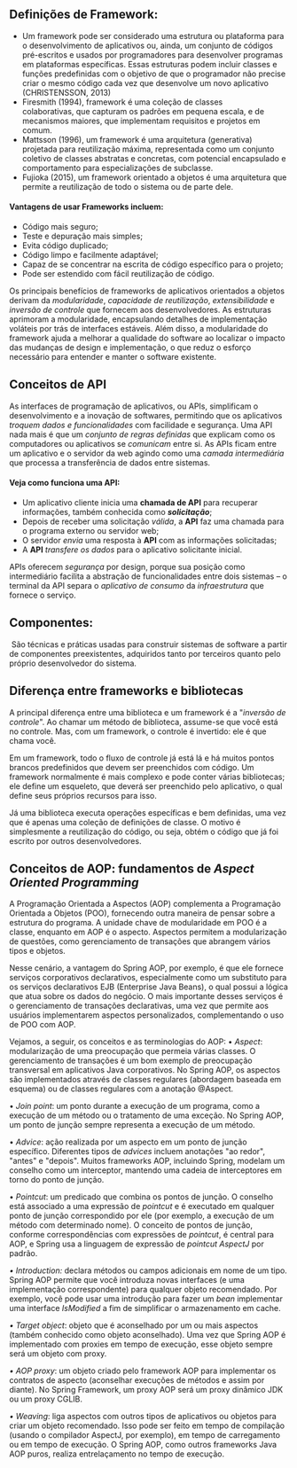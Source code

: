 
## Definições de Framework:
- Um framework pode ser considerado uma estrutura ou plataforma para o desenvolvimento de aplicativos ou, ainda, um conjunto de códigos pré-escritos e usados por programadores para desenvolver programas em plataformas específicas. Essas estruturas podem incluir classes e funções predefinidas com o objetivo de que o programador não precise criar o mesmo código cada vez que desenvolve um novo aplicativo (CHRISTENSSON, 2013)
- Firesmith (1994), framework é uma coleção de classes colaborativas, que capturam os padrões em pequena escala, e de mecanismos maiores, que implementam requisitos e projetos em comum. 
- Mattsson (1996), um framework é uma arquitetura (generativa) projetada para reutilização máxima, representada como um conjunto coletivo de classes abstratas e concretas, com potencial encapsulado e comportamento para especializações de subclasse.
- Fujioka (2015), um framework orientado a objetos é uma arquitetura que permite a reutilização de todo o sistema ou de parte dele.

#### Vantagens de usar Frameworks incluem:
- Código mais seguro;
- Teste e depuração mais simples;
- Evita código duplicado;
- Código limpo e facilmente adaptável;
- Capaz de se concentrar na escrita de código específico para o projeto;
- Pode ser estendido com fácil reutilização de código.

Os principais benefícios de frameworks de aplicativos orientados a objetos derivam da *modularidade*, *capacidade de reutilização*, *extensibilidade* e *inversão de controle* que fornecem aos desenvolvedores. As estruturas aprimoram a modularidade, encapsulando detalhes de implementação voláteis por trás de interfaces estáveis. Além disso, a modularidade do framework ajuda a melhorar a qualidade do software ao localizar o impacto das mudanças de design e implementação, o que reduz o esforço necessário para entender e manter o software existente.

## Conceitos de API

As interfaces de programação de aplicativos, ou APIs, simplificam o desenvolvimento e a inovação de softwares, permitindo que os aplicativos *troquem dados e funcionalidades* com facilidade e segurança. Uma API nada mais é que um *conjunto de regras definidas* que explicam como os computadores ou aplicativos se *comunicam* entre si. As APIs ficam entre um aplicativo e o servidor da web agindo como uma *camada intermediária* que processa a transferência de dados entre sistemas.

#### Veja como funciona uma API:
- Um aplicativo cliente inicia uma **chamada de API** para recuperar informações, também conhecida como ***solicitação***;
- Depois de receber uma solicitação *válida*, a **API** faz uma chamada para o programa externo ou servidor web;
- O servidor *envia* uma resposta à **API** com as informações solicitadas;
- A **API** *transfere os dados* para o aplicativo solicitante inicial.

APIs oferecem *segurança* por design, porque sua posição como intermediário facilita a abstração de funcionalidades entre dois sistemas – o terminal da API separa o *aplicativo de consumo* da *infraestrutura* que fornece o serviço.

## Componentes:

 São técnicas e práticas usadas para construir sistemas de software a partir de componentes preexistentes, adquiridos tanto por terceiros quanto pelo próprio desenvolvedor do sistema.

## Diferença entre frameworks e bibliotecas

A principal diferença entre uma biblioteca e um framework é a "*inversão de controle*". Ao chamar um método de biblioteca, assume-se que você está no controle. Mas, com um framework, o controle é invertido: ele é que chama você.

Em um framework, todo o fluxo de controle já está lá e há muitos pontos brancos predefinidos que devem ser preenchidos com código. Um framework normalmente é mais complexo e pode conter várias bibliotecas; ele define um esqueleto, que deverá ser preenchido pelo aplicativo, o qual define seus próprios recursos para isso.

Já uma biblioteca executa operações específicas e bem definidas, uma vez que é apenas uma coleção de definições de classe. O motivo é simplesmente a reutilização do código, ou seja, obtém o código que já foi escrito por outros desenvolvedores.

## Conceitos de AOP: fundamentos de _Aspect Oriented Programming_

A Programação Orientada a Aspectos (AOP) complementa a Programação Orientada a Objetos (POO), fornecendo outra maneira de pensar sobre a estrutura do programa. A unidade chave de modularidade em POO é a classe, enquanto em AOP é o aspecto. Aspectos permitem a modularização de questões, como gerenciamento de transações que abrangem vários tipos e objetos.

Nesse cenário, a vantagem do Spring AOP, por exemplo, é que ele fornece serviços corporativos declarativos, especialmente como um substituto para os serviços declarativos EJB (Enterprise Java Beans), o qual possui a lógica que atua sobre os dados do negócio. O mais importante desses serviços é o gerenciamento de transações declarativas, uma vez que permite aos usuários implementarem aspectos personalizados, complementando o uso de POO com AOP.

Vejamos, a seguir, os conceitos e as terminologias do AOP:
• *Aspect*: modularização de uma preocupação que permeia várias classes. O gerenciamento de transações é um bom exemplo de preocupação transversal em aplicativos Java corporativos. No Spring AOP, os aspectos são implementados através de classes regulares (abordagem baseada em esquema) ou de classes regulares com a anotação @Aspect.

• *Join point*: um ponto durante a execução de um programa, como a execução de um método ou o tratamento de uma exceção. No Spring AOP, um ponto de junção sempre representa a execução de um método.

• *Advice*: ação realizada por um aspecto em um ponto de junção específico. Diferentes tipos de *advices* incluem anotações "ao redor", "antes" e "depois". Muitos frameworks AOP, incluindo Spring, modelam um conselho como um interceptor, mantendo uma cadeia de interceptores em torno do ponto de junção.

• *Pointcut*: um predicado que combina os pontos de junção. O conselho está associado a uma expressão de *pointcut* e é executado em qualquer ponto de junção correspondido por ele (por exemplo, a execução de um método com determinado nome). O conceito de pontos de junção, conforme correspondências com expressões de _pointcut_, é central para AOP, e Spring usa a linguagem de expressão de *pointcut AspectJ* por padrão.

_• Introduction:_ declara métodos ou campos adicionais em nome de um tipo. Spring AOP permite que você introduza novas interfaces (e uma implementação correspondente) para qualquer objeto recomendado. Por exemplo, você pode usar uma introdução para fazer um _bean_ implementar uma interface *IsModified* a fim de simplificar o armazenamento em cache.

_• Target object_: objeto que é aconselhado por um ou mais aspectos (também conhecido como objeto aconselhado). Uma vez que Spring AOP é implementado com proxies em tempo de execução, esse objeto sempre será um objeto com proxy.

_• AOP proxy_: um objeto criado pelo framework AOP para implementar os contratos de aspecto (aconselhar execuções de métodos e assim por diante). No Spring Framework, um proxy AOP será um proxy dinâmico JDK ou um proxy CGLIB.

_• Weaving_: liga aspectos com outros tipos de aplicativos ou objetos para criar um objeto recomendado. Isso pode ser feito em tempo de compilação (usando o compilador AspectJ, por exemplo), em tempo de carregamento ou em tempo de execução. O Spring AOP, como outros frameworks Java AOP puros, realiza entrelaçamento no tempo de execução.


